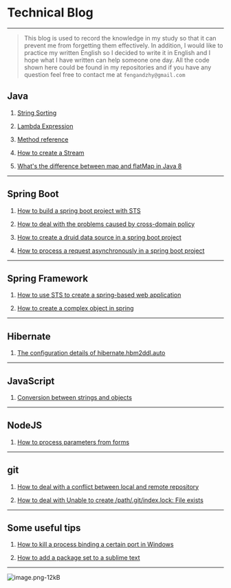# Technical Blog
------
> This blog is used to record the knowledge in my study so that it can prevent me from forgetting them effectively. In addition, I would like to practice my written English so I decided to write it in English and I hope what I have written can help someone one day. All the code shown here could be found in my repositories and if you have any question feel free to contact me at `fengandzhy@gmail.com`


## Java 

1. [String Sorting](https://github.com/fengandzhy/Blog/issues/4)

2. [Lambda Expression](https://github.com/fengandzhy/Blog/issues/7)

3. [Method reference](https://github.com/fengandzhy/Blog/issues/8)

4. [How to create a Stream](https://github.com/fengandzhy/Blog/issues/9)

5. [What's the difference between map and flatMap in Java 8](https://github.com/fengandzhy/Blog/issues/14)

------


## Spring Boot

1. [How to build a spring boot project with STS](https://github.com/fengandzhy/Blog/issues/15) 

2. [How to deal with the problems caused by cross-domain policy](https://github.com/fengandzhy/Blog/issues/16)

3. [How to create a druid data source in a spring boot project](https://github.com/fengandzhy/Blog/issues/18)  

4. [How to process a request asynchronously in a spring boot project](https://github.com/fengandzhy/Blog/issues/19) 

------





## Spring Framework   

1. [How to use STS to create a spring-based web application](https://github.com/fengandzhy/Blog/issues/6)

2. [How to create a complex object in spring](https://github.com/fengandzhy/Blog/issues/6)

------


## Hibernate

1. [The configuration details of hibernate.hbm2ddl.auto](https://github.com/fengandzhy/Blog/issues/12) 

------


## JavaScript 

1. [Conversion between strings and objects](https://github.com/fengandzhy/Blog/issues/3)

------


## NodeJS

1. [How to process parameters from forms](https://github.com/fengandzhy/Blog/issues/5)

------


## git   

1. [How to deal with a conflict between local and remote repository](https://github.com/fengandzhy/Blog/issues/11)

2. [How to deal with  Unable to create /path/.git/index.lock: File exists](https://github.com/fengandzhy/Blog/issues/17)

------


## Some useful tips   

1. [How to kill a process binding a certain port in Windows](https://github.com/fengandzhy/Blog/issues/10)

2. [How to add a package set to a sublime text](https://github.com/fengandzhy/Blog/issues/13)

------


![image.png-12kB][1]


  [1]: http://static.zybuluo.com/appartment/4zc5dzhnepm82utnkptyzazr/image.png





